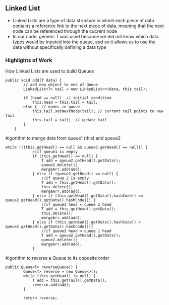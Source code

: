 ## Linked List
- Linked Lists are a type of data structure in which each piece of data contains a reference link to the next piece of data, meaning that the next node can be referenced through the cucrent node
- In our code, generic T was used because we did not know which data types would be inputed into the queue, and so it allows us to use the data without specifically defining a data type

### Highlights of Work

How Linked Lists are used to build Queues
```
public void add(T data) {
        // add new object to end of Queue
        LinkedList<T> tail = new LinkedList<>(data, this.tail);

        if (head == null)  // initial condition
            this.head = this.tail = tail;
        else {  // nodes in queue
            this.tail.setNextNode(tail); // current tail points to new tail
            this.tail = tail;  // update tail
        }
    }
```

Algorithm to merge data from queue1 (this) and queue2

```
while (!(this.getHead() == null && queue2.getHead() == null)) {
            //if queue1 is empty
            if (this.getHead() == null) {
                T add = queue2.getHead().getData();
                queue2.delete();
                mergeArr.add(add);
            } else if (queue2.getHead() == null) {
                //if queue 2 is empty
                T add = this.getHead().getData();
                this.delete();
                mergeArr.add(add);
            } else if (this.getHead().getData().hashCode() <= queue2.getHead().getData().hashCode()) {
                //if queue1 head < queue 2 head
                T add = this.getHead().getData();
                this.delete();
                mergeArr.add(add);
            } else if (this.getHead().getData().hashCode() > queue2.getHead().getData().hashCode()){
                //if queue2 head < queue 1 head
                T add = queue2.getHead().getData();
                queue2.delete();
                mergeArr.add(add);
            }
```


Algorithm to reverse a Queue to its opposite order
```
public Queue<T> reverseQueue() {
        Queue<T> reverse = new Queue<>();
        while (this.getHead() != null) {
            T add = this.getTail().getData();
            reverse.add(add);
        }

        return reverse;
```
